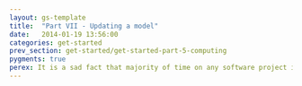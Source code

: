 ```yaml
---
layout: gs-template
title:  "Part VII - Updating a model"
date:   2014-01-19 13:56:00
categories: get-started
prev_section: get-started/get-started-part-5-computing
pygments: true
perex: It is a sad fact that majority of time on any software project is spent maintaining it and changing it then on first iteration getting it out of the door. Let's see what happens when a customer asks us for updating the model. The question is not if this happens but when.
---
```


